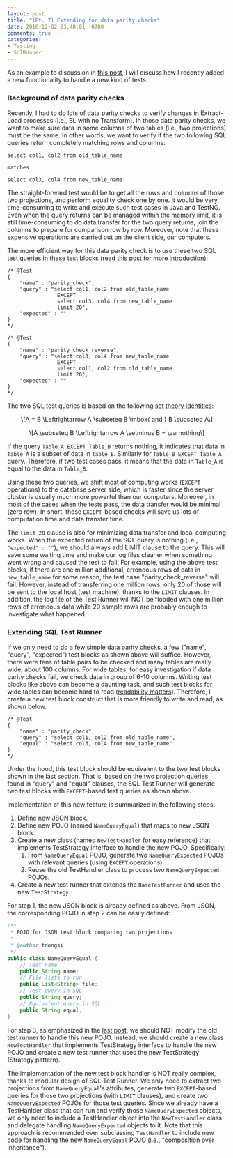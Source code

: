 ```yaml
---
layout: post
title: "(Pt. 7) Extending for data parity checks"
date: 2016-12-02 23:48:01 -0700
comments: true
categories: 
- Testing
- SqlRunner
---
```


As an example to discussion in [this post](/blog/2016/04/16/sql-unit-extension/), I will discuss how I recently added a new functionality to handle a new kind of tests.

### Background of data parity checks

Recently, I had to do lots of data parity checks to verify changes in Extract-Load processes (i.e., EL with no Transform).
In those data parity checks, we want to make sure data in some columns of two tables (i.e., two projections) must be the same.
In other words, we want to verify if the two following SQL queries return completely matching rows and columns:

``` plain Data parity checks
select col1, col2 from old_table_name

matches
 
select col3, col4 from new_table_name
```

The straight-forward test would be to get all the rows and columns of those two projections, and perform equality check one by one. 
It would be very time-consuming to write and execute such test cases in Java and TestNG.
Even when the query returns can be managed within the memory limit, it is still time-consuming to do data transfer for the two query returns, join the columns to prepare for comparison row by row. 
Moreover, note that these expensive operations are carried out on the client side, our computers.

The more efficient way for this data parity check is to use these two SQL test queries in these test blocks (read [this post](/blog/2016/03/28/sql-unit-test-runner/) for more introduction):

``` plain Test blocks for data parity check
/* @Test
{
    "name" : "parity_check",
    "query" : "select col1, col2 from old_table_name
                EXCEPT
                select col3, col4 from new_table_name
                limit 20",
    "expected" : ""
}
*/

/* @Test
{
    "name" : "parity_check_reverse",
    "query" : "select col3, col4 from new_table_name
                EXCEPT
                select col1, col2 from old_table_name
                limit 20",
    "expected" : ""
}
*/
```

The two SQL test queries is based on the following [set theory identities](https://en.wikipedia.org/wiki/Algebra_of_sets):

<p><span class="math display">\[A = B \Leftrightarrow A \subseteq B \mbox{ and } B \subseteq A\]</span></p>

<p><span class="math display">\[A \subseteq B \Leftrightarrow A \setminus B = \varnothing\]</span></p>

If the query `Table_A EXCEPT Table_B` returns nothing, it indicates that data in `Table_A` is a subset of data in `Table_B`. 
Similarly for `Table_B EXCEPT Table_A` query. 
Therefore, if two test cases pass, it means that the data in `Table_A` is equal to the data in `Table_B`.

Using these two queries, we shift most of computing works (`EXCEPT` operations) to the database server side, which is faster since the server cluster is usually much more powerful than our computers. 
Moreover, in most of the cases when the tests pass, the data transfer would be minimal (zero row).
In short, these `EXCEPT`-based checks will save us lots of computation time and data transfer time.

The `limit 20` clause is also for minimizing data transfer and local computing works.
When the expected return of the SQL query is nothing (i.e., `"expected" : ""`), we should always add LIMIT clause to the query. 
This will save some waiting time and make our log files cleaner when something went wrong and caused the test to fail.
For example, using the above test blocks, if there are one million additional, erroneous rows of data in `new_table_name` for some reason, the test case "parity_check_reverse" will fail. 
However, instead of transferring one million rows, only 20 of those will be sent to the local host (test machine), thanks to the `LIMIT` clauses. 
In addition, the log file of the Test Runner will NOT be flooded with one million rows of erroneous data while 20 sample rows are probably enough to investigate what happened.

### Extending SQL Test Runner

If we only need to do a few simple data parity checks, a few ("name", "query", "expected") test blocks as shown above will suffice.
However, there were tens of table pairs to be checked and many tables are really wide, about 100 columns.
For wide tables, for easy investigation if data parity checks fail, we check data in group of 6-10 columns.
Writing test blocks like above can become a daunting task, and such test blocks for wide tables can become hard to read ([readability matters](/blog/2016/03/20/sql-unit-functional-tests/)).
Therefore, I create a new test block construct that is more friendly to write and read, as shown below.

``` plain New test block
/* @Test
{
    "name" : "parity_check",
    "query" : "select col1, col2 from old_table_name",
    "equal" : "select col3, col4 from new_table_name"
}
*/
```

Under the hood, this test block should be equivalent to the two test blocks shown in the last section.
That is, based on the two projection queries found in "query" and "equal" clauses, the SQL Test Runner will generate two test blocks with `EXCEPT`-based test queries as shown above.

Implementation of this new feature is summarized in the following steps:

1. Define new JSON block. 
1. Define new POJO (named `NameQueryEqual`) that maps to new JSON block.
1. Create a new class (named `NewTestHandler` for easy reference) that implements TestStrategy interface to handle the new POJO. Specifically:
   1. From `NameQueryEqual` POJO, generate two `NameQueryExpected` POJOs with relevant queries (using `EXCEPT` operations).
   1. Reuse the old TestHandler class to process two `NameQueryExpected` POJOs.
1. Create a new test runner that extends the `BaseTestRunner` and uses the new `TestStrategy`.

For step 1, the new JSON block is already defined as above. 
From JSON, the corresponding POJO in step 2 can be easily defined:

``` java
/**
 * POJO for JSON test block comparing two projections
 * 
 * @author tdongsi
 */
public class NameQueryEqual {
	// Test name.
	public String name;
	// File lists to run
	public List<String> file;
	// Test query in SQL
	public String query;
	// Equivalent query in SQL
	public String equal;
}
```

For step 3, as emphasized in the [last post](/2016/04/16/sql-unit-extension/), we should NOT modify the old test runner to handle this new POJO.
Instead, we should create a new class `NewTestHandler` that implements TestStrategy interface to handle the new POJO and create a new test runner that uses the new TestStrategy (Strategy pattern).

The implementation of the new test block handler is NOT really complex, thanks to modular design of SQL Test Runner.
We only need to extract two projections from `NameQueryEqual`'s attributes, generate two `EXCEPT`-based queries for those two projections (with `LIMIT` clauses), and create two  `NameQueryExpected` POJOs for those test queries.
Since we already have a TestHanlder class that can run and verify those `NameQueryExpected` objects, we only need to include a TestHandler object into the `NewTestHandler` class and delegate handling `NameQueryExpected` objects to it.
Note that this approach is recommended over subclassing `TestHandler` to include new code for handling the new `NameQueryEqual` POJO (i.e., "composition over inheritance").